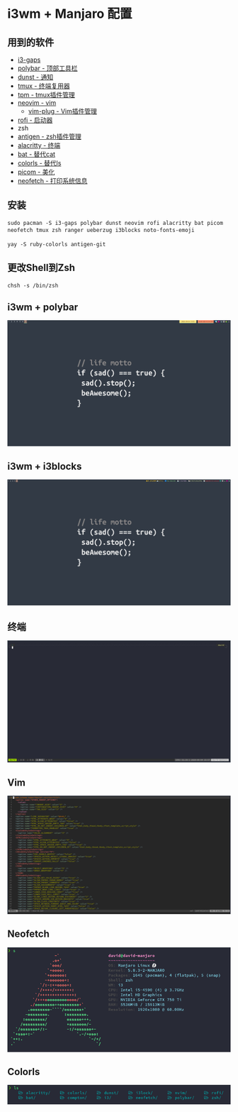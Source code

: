 # i3wm + Manjaro 配置

## 用到的软件
- [i3-gaps](https://github.com/Airblader/i3)
- [polybar - 顶部工具栏](https://github.com/polybar/polybar)
- [dunst - 通知](https://github.com/dunst-project/dunst)
- [tmux - 终端复用器](https://github.com/tmux/tmux)
- [tpm - tmux插件管理](https://github.com/tmux-plugins/tpm)
- [neovim - vim](https://github.com/neovim/neovim)
    - [vim-plug - Vim插件管理](https://github.com/junegunn/vim-plug)
- [rofi - 启动器](https://github.com/davatorium/rofi)
- zsh
- [antigen - zsh插件管理](https://github.com/zsh-users/antigen)
- [alacritty - 终端](https://github.com/alacritty/alacritty)
- [bat - 替代cat](https://github.com/sharkdp/bat)
- [colorls - 替代ls](https://github.com/athityakumar/colorls)
- [picom - 美化](https://github.com/yshui/picom)
- [neofetch - 打印系统信息](https://github.com/dylanaraps/neofetch)

## 安装
```shell
sudo pacman -S i3-gaps polybar dunst neovim rofi alacritty bat picom neofetch tmux zsh ranger ueberzug i3blocks noto-fonts-emoji

yay -S ruby-colorls antigen-git
```

## 更改Shell到Zsh
```shell
chsh -s /bin/zsh
```

## i3wm + polybar
![](./images/i3wm_polybar.png)

## i3wm + i3blocks
![](./images/i3wm_i3blocks.png)

## 终端
![](./images/terminal.png)

## Vim
![](./images/neovim.png)

## Neofetch
![](./images/neofetch.png)

## Colorls
![](./images/colorls.png)
